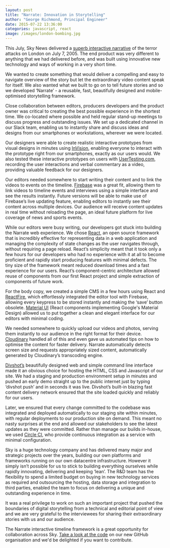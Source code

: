 ```yaml
---
layout: post
title: "Narrate: Innovation in Storytelling"
author: "George Richmond, Principal Engineer"
date: 2015-07-22 13:36:00
categories: javascript, react
image: /images/london-bombing.jpg
---
```



This July, Sky News delivered a [superb interactive narrative](http://narrate.news.sky.com/london7-7) of the terror attacks on London on July 7, 2005. The end product was very different to anything that we had delivered before, and was built using innovative new technology and ways of working in a very short time.

We wanted to create something that would deliver a compelling and easy to navigate overview of the story but let the extraordinary video content speak for itself. We also wanted what we built to go on to tell future stories and so we developed ‘Narrate’ - a reusable, fast, beautifully designed and mobile-optimised storytelling framework.

Close collaboration between editors, producers developers and the product owner was critical to creating the best possible experience in the shortest time. We co-located where possible and held regular stand-up meetings to discuss progress and outstanding issues. We set up a dedicated channel in our Slack team, enabling us to instantly share and discuss ideas and designs from our smartphones or workstations, wherever we were located.

Our designers were able to create realistic interactive prototypes from visual designs in minutes using [InVision](http://www.invisionapp.com), enabling everyone to interact with the prototype right from our smartphones, exactly as our users would. We also tested these interactive prototypes on users with [UserTesting.com](http://www.usertesting.com), recording the user interactions and verbal commentary as a video, providing valuable feedback for our designers.

Our editors needed somewhere to start writing their content and to link the videos to events on the timeline. [Firebase](https://www.firebase.com) was a great fit, allowing them to link videos to timeline events and interviews using a simple interface and see the results instantly. Future versions will be able to make use of Firebase’s live updating feature, enabling editors to instantly see their content across multiple devices. Our audience will receive content updates in real time without reloading the page, an ideal future platform for live coverage of news and sports events.

While our editors were busy writing, our developers got stuck into building the Narrate web experience. We chose [React](https://facebook.github.io/react/), an open source framework that is incredibly effective for representing data in a web application and managing the complexity of state changes as the user navigates through, without requiring a page reload. React’s simplicity meant that it took only a few hours for our developers who had no experience with it at all to become proficient and rapidly start producing features with minimal defects. The tiny size of the framework meant reduced download times and a fast experience for our users. React’s component-centric architecture allowed reuse of components from our first React project and simple extraction of components of future work.

For the body copy, we created a simple CMS in a few hours using React and [ReactFire](https://github.com/firebase/reactfire), which effortlessly integrated the editor tool with Firebase, allowing every keypress to be stored instantly and making the ‘save’ button obsolete. [Material UI](http://material-ui.com/) (React components implementing Google's Material Design) allowed us to put together a clean and elegant interface for our editors with minimal coding.

We needed somewhere to quickly upload our videos and photos, serving them instantly to our audience in the right format for their device. [Cloudinary](http://cloudinary.com/) handled all of this and even gave us automated tips on how to optimise the content for faster delivery. Narrate automatically detects screen size and requests appropriately sized content, automatically generated by Cloudinary’s transcoding engine.

[Divshot’s](https://divshot.com/) beautifully designed web and simple command line interface made it an obvious choice for hosting the HTML, CSS and Javascript of our site. We had a staging and production environment setup in minutes and pushed an early demo straight up to the public internet just by typing ‘divshot push’ and in seconds it was live. Divshot’s built-in blazing fast content delivery network ensured that the site loaded quickly and reliably for our users.

Later, we ensured that every change committed to the codebase was integrated and deployed automatically to our staging site within minutes, with regular deployments to our production site on demand. This meant no nasty surprises at the end and allowed our stakeholders to see the latest updates as they were committed. Rather than manage our builds in-house, we used [Circle CI](https://circleci.com/), who provide continuous integration as a service with minimal configuration. 

Sky is a huge technology company and has delivered many major and strategic projects over the years, building our own platforms and frameworks running on our own datacentre infrastructure. However it simply isn’t possible for us to stick to building everything ourselves while rapidly innovating, delivering and keeping ‘lean’. The R&D team has the flexibility to spend a limited budget on buying in new technology services as required and outsourcing the hosting, data storage and integration to third parties, enabled the team to focus on delivering a unique and outstanding experience in time.

It was a real privilege to work on such an important project that pushed the boundaries of digital storytelling from a technical and editorial point of view and we are very grateful to the interviewees for sharing their extraordinary stories with us and our audience.

The Narrate interactive timeline framework is a great opportunity for collaboration across Sky. [Take a look at the code](https://github.com/sky-plc/narrate-web) on our new GitHub organisation and we'd be delighted if you want to contribute. 




